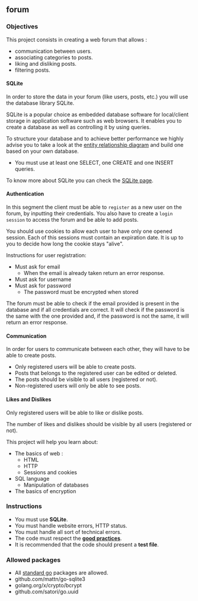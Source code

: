 ## forum

### Objectives

This project consists in creating a web forum that allows :

- communication between users.
- associating categories to posts.
- liking and disliking posts.
- filtering posts.

#### SQLite

In order to store the data in your forum (like users, posts, etc.) you will use the database library SQLite.

SQLite is a popular choice as embedded database software for local/client storage in application software such as web browsers. It enables you to create a database as well as controlling it by using queries.

To structure your database and to achieve better performance we highly advise you to take a look at the [entity relationship diagram](https://www.smartdraw.com/entity-relationship-diagram/) and build one based on your own database.

- You must use at least one SELECT, one CREATE and one INSERT queries.

To know more about SQLite you can check the [SQLite page](https://www.sqlite.org/index.html).

#### Authentication

In this segment the client must be able to `register` as a new user on the forum, by inputting their credentials. You also have to create a `login session` to access the forum and be able to add posts.

You should use cookies to allow each user to have only one opened session. Each of this sessions must contain an expiration date. It is up to you to decide how long the cookie stays "alive".

Instructions for user registration:

- Must ask for email
  - When the email is already taken return an error response.
- Must ask for username
- Must ask for password
  - The password must be encrypted when stored

The forum must be able to check if the email provided is present in the database and if all credentials are correct. It will check if the password is the same with the one provided and, if the password is not the same, it will return an error response.

#### Communication

In order for users to communicate between each other, they will have to be able to create posts.

- Only registered users will be able to create posts.
- Posts that belongs to the registered user can be edited or deleted.
- The posts should be visible to all users (registered or not).
- Non-registered users will only be able to see posts.

#### Likes and Dislikes

Only registered users will be able to like or dislike posts.

The number of likes and dislikes should be visible by all users (registered or not).

<!-- #### Filter

You need to implement a filter mechanism, that will allow users to filter the displayed posts by :

- categories
- created posts
- liked posts

You can look at filtering by categories as subforums. A subforum is a section of an online forum dedicated to a specific topic.

Note that the last two are only available for registered users and must refer to the logged in user. -->

<!-- #### Heroku

For the forum project you **must** deploy you website to Heroku. You can see all about heroku basics on the [forum-herokuize](https://lyon-ynov-campus.github.io/YTrack/subjects/forum/herokuize/) subject. -->

This project will help you learn about:

- The basics of web :
  - HTML
  - HTTP
  - Sessions and cookies
- SQL language
  - Manipulation of databases
- The basics of encryption 

### Instructions

- You must use **SQLite**.
- You must handle website errors, HTTP status.
- You must handle all sort of technical errors.
- The code must respect the [**good practices**](https://public.01-edu.org/subjects/good-practices/).
- It is recommended that the code should present a **test file**.

### Allowed packages

- All [standard go](https://golang.org/pkg/) packages are allowed.
- github.com/mattn/go-sqlite3
- golang.org/x/crypto/bcrypt
- github.com/satori/go.uuid

